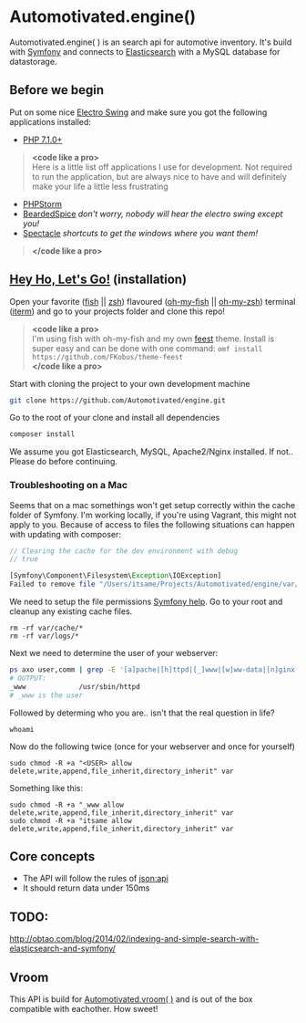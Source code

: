 # Automotivated.engine()
Automotivated.engine( ) is an search api for automotive inventory. It's build with [Symfony](http://symfony.com/) and connects to [Elasticsearch](https://www.elastic.co/) with a MySQL database for datastorage.


## Before we begin
Put on some nice [Electro Swing](https://www.youtube.com/watch?v=aUn2HvekSZY) and make sure you got the following applications installed:

- [PHP 7.1.0+](http://http://www.php.net/)

> **&lt;code like a pro&gt;**<br>
 Here is a little list off applications I use for development. Not required to run the application, but are always nice to have and will definitely make your life a little less frustrating
 - [PHPStorm](https://www.jetbrains.com/phpstorm/)
 - [BeardedSpice](https://beardedspice.github.io/) *don't worry, nobody will hear the electro swing except you!*
 - [Spectacle](https://www.spectacleapp.com/) *shortcuts to get the windows where you want them!*

> **&lt;/code like a pro&gt;**<br>

## [Hey Ho, Let's Go!](https://www.youtube.com/watch?v=ZDXdBx6UaLI) (installation)
Open your favorite ([fish](https://fishshell.com/) || [zsh](http://www.zsh.org/)) flavoured ([oh-my-fish](https://github.com/oh-my-fish/oh-my-fish) || [oh-my-zsh](https://github.com/robbyrussell/oh-my-zsh)) terminal ([iterm](https://www.iterm2.com/)) and go to your projects folder and clone this repo!

> **&lt;code like a pro&gt;**<br>
 I'm using fish with oh-my-fish and my own [feest](https://github.com/FKobus/theme-feest) theme. Install is super easy and can be done with one command: `omf install https://github.com/FKobus/theme-feest`<br>
 **&lt;/code like a pro&gt;**<br>

Start with cloning the project to your own development machine

```sh
git clone https://github.com/Automotivated/engine.git
```
Go to the root of your clone and install all dependencies
```sh
composer install
```

We assume you got Elasticsearch, MySQL, Apache2/Nginx installed. If not.. Please do before continuing.

### Troubleshooting on a Mac
Seems that on a mac somethings won't get setup correctly within the cache folder of Symfony. I'm working locally, if you're using Vagrant, this might not apply to you.
Because of access to files the following situations can happen with updating with composer:

```php
// Clearing the cache for the dev environment with debug
// true

[Symfony\Component\Filesystem\Exception\IOException]
Failed to remove file "/Users/itsame/Projects/Automotivated/engine/var/cache/de~/profiler/de/56/aa56de": .
```
We need to setup the file permissions [Symfony help](http://symfony.com/doc/current/setup/file_permissions.html).
Go to your root and cleanup any existing cache files.

```
rm -rf var/cache/*
rm -rf var/logs/*
```
Next we need to determine the user of your webserver:
```sh
ps axo user,comm | grep -E '[a]pache|[h]ttpd|[_]www|[w]ww-data|[n]ginx' | grep -v root | head -1
# OUTPUT:
_www             /usr/sbin/httpd
# _www is the user
```
Followed by determing who you are.. isn't that the real question in life?
```
whoami
```
Now do the following twice (once for your webserver and once for yourself)
```
sudo chmod -R +a "<USER> allow delete,write,append,file_inherit,directory_inherit" var
```
Something like this:
```
sudo chmod -R +a "_www allow delete,write,append,file_inherit,directory_inherit" var
sudo chmod -R +a "itsame allow delete,write,append,file_inherit,directory_inherit" var
```

## Core concepts
- The API will follow the rules of [json:api](http://jsonapi.org/)
- It should return data under 150ms

## TODO:
http://obtao.com/blog/2014/02/indexing-and-simple-search-with-elasticsearch-and-symfony/

## Vroom
This API is build for [Automotivated.vroom( )](https://github.com/Automotivated/vroom) and is out of the box compatible with eachother. How sweet!
